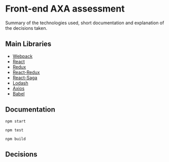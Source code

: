# Front-end AXA assessment
Summary of the technologies used, short documentation and explanation of the decisions taken.

## Main Libraries
* [Webpack](https://webpack.js.org/)
* [React](https://reactjs.org/)
* [Redux](https://redux.js.org/)
* [React-Redux](https://react-redux.js.org/)
* [React-Saga](https://redux-saga.js.org/)
* [Lodash](https://lodash.com/)
* [Axios](https://github.com/axios/axios)
* [Babel](https://babeljs.io/)

## Documentation
```
npm start
```

```
npm test
```

```
npm build
```

## Decisions

